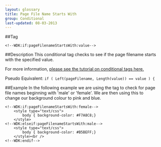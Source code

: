 ```yaml
---
layout: glossary
title: Page File Name Starts With
group: Conditional
last-updated: 08-03-2013
---
```



##Tag

`<!--WDK:if:pageFilenameStartsWith:value-->`

##Description
This conditional tag checks to see if the page filename starts with the specified value.

For more information, [please see the tutorial on conditional tags here.](/pages/tutorials/12conditional-tags.html)

Pseudo Equivalent:
`if ( Left(pageFilename, Length(value)) == value ) {`

##Example
In the following example we are using the tag to check for page file names beginning with 'male' or 'female'. We are then using this to change our background colour to pink and blue.

~~~
<!--WDK:if:pageFilenameStartsWith:female-->
	<style type="text/css">
		body { background-color: #F7A8C8;}
	</style>
<!--WDK:elseif:pageFilenameStartsWith:male-->
	<style type="text/css">
		body { background-color: #B5BEFF;}
	</style><br />
<!--WDK:endif-->
~~~